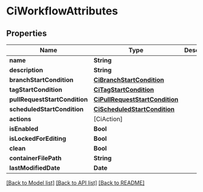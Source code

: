 # CiWorkflowAttributes

## Properties
Name | Type | Description | Notes
------------ | ------------- | ------------- | -------------
**name** | **String** |  | [optional] 
**description** | **String** |  | [optional] 
**branchStartCondition** | [**CiBranchStartCondition**](CiBranchStartCondition.md) |  | [optional] 
**tagStartCondition** | [**CiTagStartCondition**](CiTagStartCondition.md) |  | [optional] 
**pullRequestStartCondition** | [**CiPullRequestStartCondition**](CiPullRequestStartCondition.md) |  | [optional] 
**scheduledStartCondition** | [**CiScheduledStartCondition**](CiScheduledStartCondition.md) |  | [optional] 
**actions** | [CiAction] |  | [optional] 
**isEnabled** | **Bool** |  | [optional] 
**isLockedForEditing** | **Bool** |  | [optional] 
**clean** | **Bool** |  | [optional] 
**containerFilePath** | **String** |  | [optional] 
**lastModifiedDate** | **Date** |  | [optional] 

[[Back to Model list]](../README.md#documentation-for-models) [[Back to API list]](../README.md#documentation-for-api-endpoints) [[Back to README]](../README.md)



